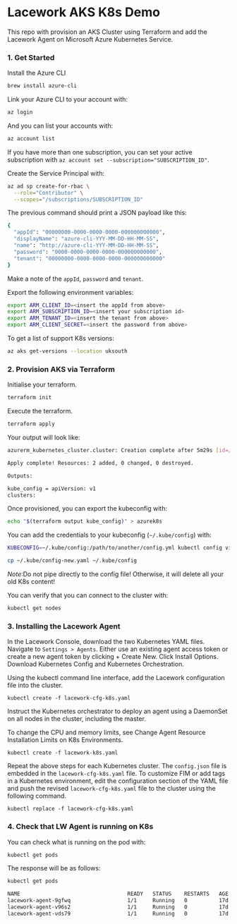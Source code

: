 # Lacework AKS K8s Demo
This repo with provision an AKS Cluster using Terraform and add the Lacework Agent on Microsoft Azure Kubernetes Service.
  
### 1. Get Started
Install the Azure CLI
```bash
brew install azure-cli
```
  
Link your Azure CLI to your account with:  
```bash
az login
```
  
And you can list your accounts with:  
```bash
az account list
```
If you have more than one subscription, you can set your active subscription with `az account set --subscription="SUBSCRIPTION_ID"`.
  
Create the Service Principal with:  
```bash
az ad sp create-for-rbac \
  --role="Contributor" \
  --scopes="/subscriptions/SUBSCRIPTION_ID"
```
  
The previous command should print a JSON payload like this:  
```bash
{
  "appId": "00000000-0000-0000-0000-000000000000",
  "displayName": "azure-cli-YYY-MM-DD-HH-MM-SS",
  "name": "http://azure-cli-YYY-MM-DD-HH-MM-SS",
  "password": "0000-0000-0000-0000-000000000000",
  "tenant": "00000000-0000-0000-0000-000000000000"
}
```
Make a note of the `appId`, `password` and `tenant`.  
  
Export the following environment variables:  
```bash
export ARM_CLIENT_ID=<insert the appId from above>
export ARM_SUBSCRIPTION_ID=<insert your subscription id>
export ARM_TENANT_ID=<insert the tenant from above>
export ARM_CLIENT_SECRET=<insert the password from above>
```
  
To get a list of support K8s versions:
```bash
az aks get-versions --location uksouth
```
  
### 2. Provision AKS via Terraform
Initialise your terraform.  
```bash
terraform init
```
  
Execute the terraform.  
```bash
terraform apply
```
  
Your output will look like:  
```bash
azurerm_kubernetes_cluster.cluster: Creation complete after 5m29s [id=/subscriptions/fbd05561-d1f4-47bb-8dc4-46a2b416f82f/resourcegroups/reesy-aks-cluster/providers/Microsoft.ContainerService/managedClusters/reesy-aks]

Apply complete! Resources: 2 added, 0 changed, 0 destroyed.

Outputs:

kube_config = apiVersion: v1
clusters:
```

Once provisioned, you can export the kubeconfig with:  
```bash
echo "$(terraform output kube_config)" > azurek8s
```
  
You can add the credentials to your kubeconfig (`~/.kube/config`) with:  
```bash
KUBECONFIG=~/.kube/config:/path/to/another/config.yml kubectl config view --flatten > ~/.kube/config-new.yaml

cp ~/.kube/config-new.yaml ~/.kube/config
```
*Note*:Do not pipe directly to the config file! Otherwise, it will delete all your old K8s content!  
  
You can verify that you can connect to the cluster with:  
```bash
kubectl get nodes
```
  
### 3. Installing the Lacework Agent
In the Lacework Console, download the two Kubernetes YAML files. Navigate to `Settings > Agents`. Either use an existing agent access token or create a new agent token by clicking + Create New. Click Install Options. Download Kubernetes Config and Kubernetes Orchestration.  
  
Using the kubectl command line interface, add the Lacework configuration file into the cluster.  
  
`kubectl create -f lacework-cfg-k8s.yaml`  
  
Instruct the Kubernetes orchestrator to deploy an agent using a DaemonSet on all nodes in the cluster, including the master.  
  
To change the CPU and memory limits, see Change Agent Resource Installation Limits on K8s Environments.  
  
`kubectl create -f lacework-k8s.yaml`   
  
Repeat the above steps for each Kubernetes cluster. The `config.json` file is embedded in the `lacework-cfg-k8s.yaml` file. To customize FIM or add tags in a Kubernetes environment, edit the configuration section of the YAML file and push the revised `lacework-cfg-k8s.yaml` file to the cluster using the following command.  
  
`kubectl replace -f lacework-cfg-k8s.yaml`   
  
### 4. Check that LW Agent is running on K8s
You can check what is running on the pod with:   
  
`kubectl get pods`
  
The response will be as follows:
```bash
kubectl get pods  
  
NAME                                  READY   STATUS    RESTARTS   AGE  
lacework-agent-9gfwq                  1/1     Running   0          17d  
lacework-agent-v96s2                  1/1     Running   0          17d  
lacework-agent-vds79                  1/1     Running   0          17d  
```
